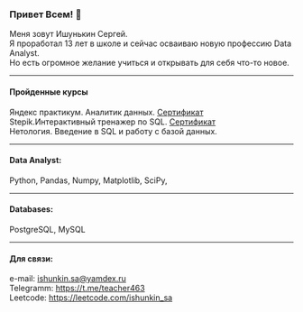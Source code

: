 ### Привет Всем! 👋

<!--
**ishunkinsa/ishunkinsa** is a ✨ _special_ ✨ repository because its `README.md` (this file) appears on your GitHub profile.

Here are some ideas to get you started:

- 🔭 I’m currently working on ...
- 🌱 I’m currently learning ...
- 👯 I’m looking to collaborate on ...
- 🤔 I’m looking for help with ...
- 💬 Ask me about ...
- 📫 How to reach me: ...
- 😄 Pronouns: ...
- ⚡ Fun fact: ...
-->

Меня зовут Ишунькин Сергей.<br>
Я проработал 13 лет в школе и сейчас осваиваю новую профессию Data Analyst.<br>
Но есть огромное желание учиться и открывать для себя что-то новое.

---
#### Пройденные курсы

Яндекс практикум. Аналитик данных. [Сертификат](https://github.com/ishunkinsa/ishunkinsa/blob/main/%D0%98%D0%A1A_20232DA00751.pdf)<br>
Stepik.Интерактивный тренажер по SQL. [Сертификат](https://github.com/ishunkinsa/ishunkinsa/blob/main/%D0%98%D0%A1%D0%90-stepik-certificate.pdf)<br>
Нетология. Введение в SQL и работу с базой данных.<br>

---
#### Data Analyst: 
Python, Pandas, Numpy, Matplotlib, SciPy,

---

#### Databases: 
PostgreSQL, MySQL 

---

#### Для связи:

e-mail: ishunkin.sa@yamdex.ru<br>
Telegramm: https://t.me/teacher463<br>
Leetcode: https://leetcode.com/ishunkin_sa<br>

